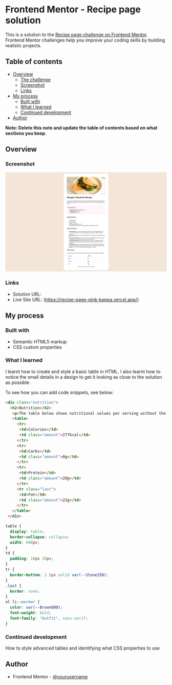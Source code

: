 # Frontend Mentor - Recipe page solution

This is a solution to the [Recipe page challenge on Frontend Mentor](https://www.frontendmentor.io/challenges/recipe-page-KiTsR8QQKm). Frontend Mentor challenges help you improve your coding skills by building realistic projects. 

## Table of contents

- [Overview](#overview)
  - [The challenge](#the-challenge)
  - [Screenshot](#screenshot)
  - [Links](#links)
- [My process](#my-process)
  - [Built with](#built-with)
  - [What I learned](#what-i-learned)
  - [Continued development](#continued-development)
- [Author](#author)

**Note: Delete this note and update the table of contents based on what sections you keep.**

## Overview

### Screenshot

![](./design/Screenshot%202025-08-17%20at%2021-47-57%20Frontend%20Mentor%20Recipe%20page.png)


### Links

- Solution URL: 
- Live Site URL: (https://recipe-page-pink-kappa.vercel.app/)

## My process

### Built with

- Semantic HTML5 markup
- CSS custom properties

### What I learned
I learnt how to create and style a basic table in HTML. I also learnt how to notice the small details in a design to get it looking as close to the solution as possible.


To see how you can add code snippets, see below:

```html
<div class="nutrition">
  <h2>Nutrition</h2>
   <p>The table below shows nutritional values per serving without the additional fillings.</p>
   <table>
     <tr>
      <td>Calories</td>
      <td class="amount">277kcal</td>
     </tr>
     <tr>
      <td>Carbs</td>
      <td class="amount">0g</td>
     </tr>
     <tr>
      <td>Protein</td>
      <td class="amount">20g</td>
     </tr>
     <tr class="last">
      <td>Fat</td>
      <td class="amount">22g</td>
     </tr>
   </table>
 </div>
```
```css
table {
  display: table;
  border-collapse: collapse;
  width: 600px;
}
td {
  padding: 10px 20px;
}
tr {
  border-bottom: 1.5px solid var(--Stone150);
}
.last {
  border: none;
}
ol li::marker {
  color: var(--Brown800);
  font-weight: bold;
  font-family: "Outfit", sans-serif;
}

```

### Continued development

How to style advanced tables and identifying what CSS properties to use


## Author

- Frontend Mentor - [@yourusername](https://www.frontendmentor.io/profile/yourusername)

